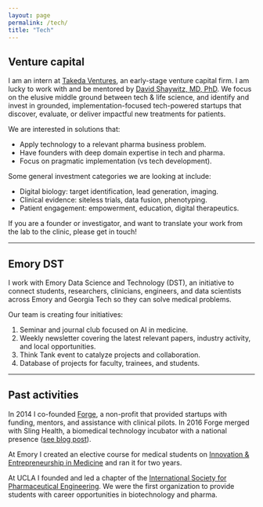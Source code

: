 ```yaml
---
layout: page
permalink: /tech/
title: "Tech"
---
```



## Venture capital

I am an intern at [Takeda Ventures](http://takedaventures.com), an early-stage venture capital firm. I am lucky to work with and be mentored by [David Shaywitz, MD, PhD](https://www.linkedin.com/in/david-shaywitz-md-phd-232a237/). We focus on the elusive middle ground between tech & life science, and identify and invest in grounded, implementation-focused tech-powered startups that discover, evaluate, or deliver impactful new treatments for patients.

We are interested in solutions that:
+ Apply technology to a relevant pharma business problem.  
+ Have founders with deep domain expertise in tech and pharma.  
+ Focus on pragmatic implementation (vs tech development).  

Some general investment categories we are looking at include:
+ Digital biology: target identification, lead generation, imaging.  
+ Clinical evidence: siteless trials, data fusion, phenotyping.  
+ Patient engagement: empowerment, education, digital therapeutics.  

If you are a founder or investigator, and want to translate your work from the lab to the clinic, please get in touch!


---

## Emory DST

I work with Emory Data Science and Technology (DST), an initiative to connect students, researchers, clinicians, engineers, and data scientists across Emory and Georgia Tech so they can solve medical problems.

Our team is creating four initiatives:

1. Seminar and journal club focused on AI in medicine.
2. Weekly newsletter covering the latest relevant papers, industry activity, and local opportunities.
3. Think Tank event to catalyze projects and collaboration.
4. Database of projects for faculty, trainees, and students.

---

## Past activities

In 2014 I co-founded [Forge](http://forgehealth.org), a non-profit that provided startups with funding, mentors, and assistance with clinical pilots. In 2016 Forge merged with Sling Health, a biomedical technology incubator with a national presence ([see blog post](http://erikreinertsen.com/forge-merger-sling-health/)).

At Emory I created an elective course for medical students on [Innovation & Entrepreneurship in Medicine](http://erikreinertsen.com/papers/iemed.pdf) and ran it for two years.

At UCLA I founded and led a chapter of the [International Society for Pharmaceutical
Engineering](http://www.ispeucla.com/). We were the first organization to provide students with career opportunities in biotechnology and pharma.
